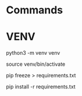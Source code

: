 # Commands

# VENV

python3 -m venv venv

source venv/bin/activate

pip freeze > requirements.txt

pip install -r requirements.txt
